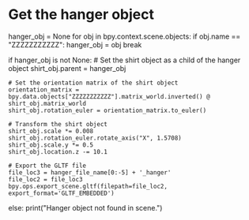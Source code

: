 # Get the hanger object
hanger_obj = None
for obj in bpy.context.scene.objects:
    if obj.name == "ZZZZZZZZZZZ":
        hanger_obj = obj
        break

if hanger_obj is not None:
    # Set the shirt object as a child of the hanger object
    shirt_obj.parent = hanger_obj

    # Set the orientation matrix of the shirt object
    orientation_matrix = bpy.data.objects["ZZZZZZZZZZZ"].matrix_world.inverted() @ shirt_obj.matrix_world
    shirt_obj.rotation_euler = orientation_matrix.to_euler()

    # Transform the shirt object
    shirt_obj.scale *= 0.008
    shirt_obj.rotation_euler.rotate_axis("X", 1.5708)
    shirt_obj.scale.y *= 0.5
    shirt_obj.location.z -= 10.1

    # Export the GLTF file
    file_loc3 = hanger_file_name[0:-5] + '_hanger'
    file_loc2 = file_loc3
    bpy.ops.export_scene.gltf(filepath=file_loc2, export_format='GLTF_EMBEDDED')
else:
    print("Hanger object not found in scene.")
